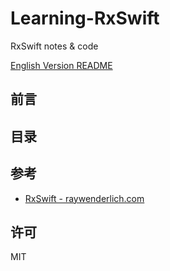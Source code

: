 # Learning-RxSwift

RxSwift notes &amp; code

[English Version README](README.md)

## 前言

## 目录

## 参考

- [RxSwift - raywenderlich.com](https://store.raywenderlich.com/products/rxswift)

## 许可

MIT